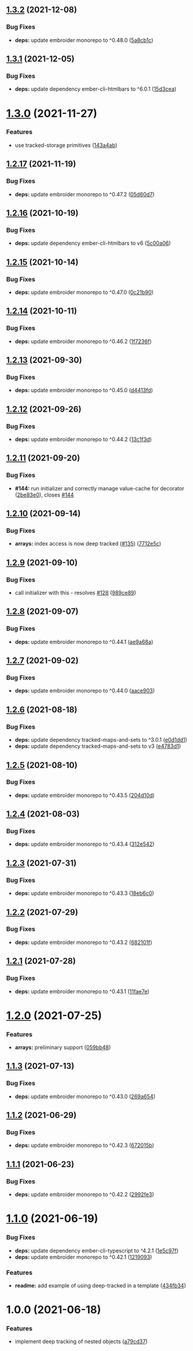 ## [1.3.2](https://github.com/NullVoxPopuli/ember-deep-tracked/compare/v1.3.1...v1.3.2) (2021-12-08)


### Bug Fixes

* **deps:** update embroider monorepo to ^0.48.0 ([5a8cb1c](https://github.com/NullVoxPopuli/ember-deep-tracked/commit/5a8cb1ce265c2a16e300f7a527516636270c7e9b))

## [1.3.1](https://github.com/NullVoxPopuli/ember-deep-tracked/compare/v1.3.0...v1.3.1) (2021-12-05)


### Bug Fixes

* **deps:** update dependency ember-cli-htmlbars to ^6.0.1 ([15d3cea](https://github.com/NullVoxPopuli/ember-deep-tracked/commit/15d3ceaa73c3faee8ecf3c7cdae8aad71df50a38))

# [1.3.0](https://github.com/NullVoxPopuli/ember-deep-tracked/compare/v1.2.17...v1.3.0) (2021-11-27)


### Features

* use tracked-storage primitives ([143a4ab](https://github.com/NullVoxPopuli/ember-deep-tracked/commit/143a4abd261a1e584f04c594c4db9c351c46166e))

## [1.2.17](https://github.com/NullVoxPopuli/ember-deep-tracked/compare/v1.2.16...v1.2.17) (2021-11-19)


### Bug Fixes

* **deps:** update embroider monorepo to ^0.47.2 ([05d60d7](https://github.com/NullVoxPopuli/ember-deep-tracked/commit/05d60d7103fcdae988c6e9f96121792dd2fdb031))

## [1.2.16](https://github.com/NullVoxPopuli/ember-deep-tracked/compare/v1.2.15...v1.2.16) (2021-10-19)


### Bug Fixes

* **deps:** update dependency ember-cli-htmlbars to v6 ([5c00a06](https://github.com/NullVoxPopuli/ember-deep-tracked/commit/5c00a06aecc00e8be11587d2e1a4557c75b2bfa0))

## [1.2.15](https://github.com/NullVoxPopuli/ember-deep-tracked/compare/v1.2.14...v1.2.15) (2021-10-14)


### Bug Fixes

* **deps:** update embroider monorepo to ^0.47.0 ([0c21b90](https://github.com/NullVoxPopuli/ember-deep-tracked/commit/0c21b908cf81a6a07c6edf5bf54494a98bbb4920))

## [1.2.14](https://github.com/NullVoxPopuli/ember-deep-tracked/compare/v1.2.13...v1.2.14) (2021-10-11)


### Bug Fixes

* **deps:** update embroider monorepo to ^0.46.2 ([1f7236f](https://github.com/NullVoxPopuli/ember-deep-tracked/commit/1f7236f82684474afe275b4fda8f14c80efa5c8d))

## [1.2.13](https://github.com/NullVoxPopuli/ember-deep-tracked/compare/v1.2.12...v1.2.13) (2021-09-30)


### Bug Fixes

* **deps:** update embroider monorepo to ^0.45.0 ([d4413fd](https://github.com/NullVoxPopuli/ember-deep-tracked/commit/d4413fd9f3a9351153313c930c8e9041aa59a6bc))

## [1.2.12](https://github.com/NullVoxPopuli/ember-deep-tracked/compare/v1.2.11...v1.2.12) (2021-09-26)


### Bug Fixes

* **deps:** update embroider monorepo to ^0.44.2 ([13c1f3d](https://github.com/NullVoxPopuli/ember-deep-tracked/commit/13c1f3de55a1ee33ba3f73538d1963c734c83abe))

## [1.2.11](https://github.com/NullVoxPopuli/ember-deep-tracked/compare/v1.2.10...v1.2.11) (2021-09-20)


### Bug Fixes

* **#144:** run initializer and correctly manage value-cache for decorator ([2be83e0](https://github.com/NullVoxPopuli/ember-deep-tracked/commit/2be83e0510b9267f877f769fa6b636164b6080f9)), closes [#144](https://github.com/NullVoxPopuli/ember-deep-tracked/issues/144)

## [1.2.10](https://github.com/NullVoxPopuli/ember-deep-tracked/compare/v1.2.9...v1.2.10) (2021-09-14)


### Bug Fixes

* **arrays:** index access is now deep tracked ([#135](https://github.com/NullVoxPopuli/ember-deep-tracked/issues/135)) ([7712e5c](https://github.com/NullVoxPopuli/ember-deep-tracked/commit/7712e5c30844f31d87c6273d3745f5f637dc5c0b))

## [1.2.9](https://github.com/NullVoxPopuli/ember-deep-tracked/compare/v1.2.8...v1.2.9) (2021-09-10)


### Bug Fixes

* call initializer with this - resolves [#128](https://github.com/NullVoxPopuli/ember-deep-tracked/issues/128) ([989ce89](https://github.com/NullVoxPopuli/ember-deep-tracked/commit/989ce89423f30fa284da64e4e703d3e79125df8b))

## [1.2.8](https://github.com/NullVoxPopuli/ember-deep-tracked/compare/v1.2.7...v1.2.8) (2021-09-07)


### Bug Fixes

* **deps:** update embroider monorepo to ^0.44.1 ([ae9a68a](https://github.com/NullVoxPopuli/ember-deep-tracked/commit/ae9a68a94d6204365ef3423917da50a8aa9da346))

## [1.2.7](https://github.com/NullVoxPopuli/ember-deep-tracked/compare/v1.2.6...v1.2.7) (2021-09-02)


### Bug Fixes

* **deps:** update embroider monorepo to ^0.44.0 ([aace903](https://github.com/NullVoxPopuli/ember-deep-tracked/commit/aace9033feeff0f628e57ab217f98e0b1c811860))

## [1.2.6](https://github.com/NullVoxPopuli/ember-deep-tracked/compare/v1.2.5...v1.2.6) (2021-08-18)


### Bug Fixes

* **deps:** update dependency tracked-maps-and-sets to ^3.0.1 ([e0d1dd1](https://github.com/NullVoxPopuli/ember-deep-tracked/commit/e0d1dd154eb543f34c7b6aabf5b63abc681b8b85))
* **deps:** update dependency tracked-maps-and-sets to v3 ([e4783d1](https://github.com/NullVoxPopuli/ember-deep-tracked/commit/e4783d1b8b18c5075431e68713953d9cca517878))

## [1.2.5](https://github.com/NullVoxPopuli/ember-deep-tracked/compare/v1.2.4...v1.2.5) (2021-08-10)


### Bug Fixes

* **deps:** update embroider monorepo to ^0.43.5 ([204d10d](https://github.com/NullVoxPopuli/ember-deep-tracked/commit/204d10d6d8d74445992ea13975f58d7ca3d0224a))

## [1.2.4](https://github.com/NullVoxPopuli/ember-deep-tracked/compare/v1.2.3...v1.2.4) (2021-08-03)


### Bug Fixes

* **deps:** update embroider monorepo to ^0.43.4 ([312e542](https://github.com/NullVoxPopuli/ember-deep-tracked/commit/312e5421a5b70863c57f24d7d7ae98fcf038ef8f))

## [1.2.3](https://github.com/NullVoxPopuli/ember-deep-tracked/compare/v1.2.2...v1.2.3) (2021-07-31)


### Bug Fixes

* **deps:** update embroider monorepo to ^0.43.3 ([18eb6c0](https://github.com/NullVoxPopuli/ember-deep-tracked/commit/18eb6c03b240f344e356b70c5bc2feb0d74a8576))

## [1.2.2](https://github.com/NullVoxPopuli/ember-deep-tracked/compare/v1.2.1...v1.2.2) (2021-07-29)


### Bug Fixes

* **deps:** update embroider monorepo to ^0.43.2 ([682101f](https://github.com/NullVoxPopuli/ember-deep-tracked/commit/682101f9b53a724d02436c818ed55aab4f319250))

## [1.2.1](https://github.com/NullVoxPopuli/ember-deep-tracked/compare/v1.2.0...v1.2.1) (2021-07-28)


### Bug Fixes

* **deps:** update embroider monorepo to ^0.43.1 ([11fae7e](https://github.com/NullVoxPopuli/ember-deep-tracked/commit/11fae7e62a54c0866f9740c2f31c1d8efa1ad228))

# [1.2.0](https://github.com/NullVoxPopuli/ember-deep-tracked/compare/v1.1.3...v1.2.0) (2021-07-25)


### Features

* **arrays:** preliminary support ([059bb48](https://github.com/NullVoxPopuli/ember-deep-tracked/commit/059bb48b7e2335bc267ced5c2c8a5c6ba9b46114))

## [1.1.3](https://github.com/NullVoxPopuli/ember-deep-tracked/compare/v1.1.2...v1.1.3) (2021-07-13)


### Bug Fixes

* **deps:** update embroider monorepo to ^0.43.0 ([269a654](https://github.com/NullVoxPopuli/ember-deep-tracked/commit/269a65472cd168fd4ba507067156541f4278777f))

## [1.1.2](https://github.com/NullVoxPopuli/ember-deep-tracked/compare/v1.1.1...v1.1.2) (2021-06-29)


### Bug Fixes

* **deps:** update embroider monorepo to ^0.42.3 ([672015b](https://github.com/NullVoxPopuli/ember-deep-tracked/commit/672015b6eaa1109e590eb826d1432227dcc93d37))

## [1.1.1](https://github.com/NullVoxPopuli/ember-deep-tracked/compare/v1.1.0...v1.1.1) (2021-06-23)


### Bug Fixes

* **deps:** update embroider monorepo to ^0.42.2 ([2992fe3](https://github.com/NullVoxPopuli/ember-deep-tracked/commit/2992fe3a9f8b0633c0b25cc9b40c98a809a9682b))

# [1.1.0](https://github.com/NullVoxPopuli/ember-deep-tracked/compare/v1.0.0...v1.1.0) (2021-06-19)


### Bug Fixes

* **deps:** update dependency ember-cli-typescript to ^4.2.1 ([1e5c97f](https://github.com/NullVoxPopuli/ember-deep-tracked/commit/1e5c97fe1d4032d5744129ad6496245620babe50))
* **deps:** update embroider monorepo to ^0.42.1 ([1219093](https://github.com/NullVoxPopuli/ember-deep-tracked/commit/1219093e49752af9e7a70a8a17ce07b8c3e4c20a))


### Features

* **readme:** add example of using deep-tracked in a template ([434fb34](https://github.com/NullVoxPopuli/ember-deep-tracked/commit/434fb34de2a00aee955c6eddbc07639b554b86c1))

# 1.0.0 (2021-06-18)


### Features

* implement deep tracking of nested objects ([a79cd37](https://github.com/NullVoxPopuli/ember-deep-tracked/commit/a79cd37d47d1f997eb34b53d01e8208fdce103b6))
